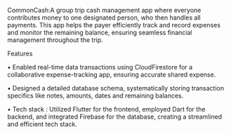 CommonCash:A group trip cash management app where everyone contributes money to one designated person, who then handles all payments. This app helps the payer efficiently track and record expenses and monitor the remaining balance, ensuring seamless financial management throughout the trip.

Features

•  Enabled real-time data transactions using CloudFirestore for a collaborative expense-tracking app, ensuring accurate shared expense. 

•  Designed a detailed database schema, systematically storing transaction specifics like notes, amounts, dates and remaining balances. 

•  Tech stack : Utilized Flutter for the frontend, employed Dart for the backend, and integrated Firebase for the database, creating a 
streamlined and efficient tech stack.
